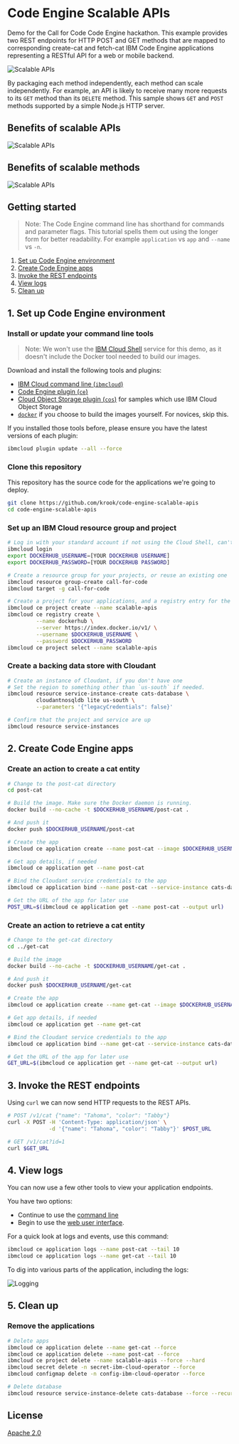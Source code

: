 # Code Engine Scalable APIs

Demo for the Call for Code Code Engine hackathon. This example provides two REST endpoints for HTTP POST and GET methods that are mapped to corresponding create-cat and fetch-cat IBM Code Engine applications representing a RESTful API for a web or mobile backend.

![Scalable APIs](img/scalable-apis.png)

By packaging each method independently, each method can scale independently. For example, an API is likely to receive many more requests to its `GET` method than its `DELETE` method. This sample shows `GET` and `POST` methods supported by a simple Node.js HTTP server.

## Benefits of scalable APIs

![Scalable APIs](img/game.gif)

## Benefits of scalable methods

![Scalable APIs](img/conference.gif)

## Getting started

> Note: The Code Engine command line has shorthand for commands and parameter flags. This tutorial spells them out using the longer form for better readability. For example `application` vs `app` and `--name` vs `-n`.

1. [Set up Code Engine environment](#1-set-up-code-engine-environment)
2. [Create Code Engine apps](#2-create-code-engine-apps)
3. [Invoke the REST endpoints](#3-invoke-the-rest-endpoints)
4. [View logs](#4-view-logs)
5. [Clean up](#5-clean-up)

## 1. Set up Code Engine environment

### Install or update your command line tools

> Note: We won't use the [IBM Cloud Shell](https://cloud.ibm.com/shell) service for this demo, as it doesn't include the Docker tool needed to build our images.

Download and install the following tools and plugins:

- [IBM Cloud command line (`ibmcloud`)](https://cloud.ibm.com/docs/cli/reference/ibmcloud?topic=cloud-cli-getting-started)
- [Code Engine plugin (`ce`)](https://cloud.ibm.com/codeengine/cli)
- [Cloud Object Storage plugin (`cos`)](https://cloud.ibm.com/docs/cloud-object-storage-cli-plugin)
  for samples which use IBM Cloud Object Storage
- [`docker`](https://docker.io/) if you choose to build the images yourself.
  For novices, skip this.

If you installed those tools before, please ensure you have the latest versions of each plugin:

```bash
ibmcloud plugin update --all --force
```

### Clone this repository

This repository has the source code for the applications we're going to deploy.

```bash
git clone https://github.com/krook/code-engine-scalable-apis
cd code-engine-scalable-apis
```

### Set up an IBM Cloud resource group and project

```bash
# Log in with your standard account if not using the Cloud Shell, can't be a Lite account
ibmcloud login
export DOCKERHUB_USERNAME=[YOUR DOCKERHUB USERNAME]
export DOCKERHUB_PASSWORD=[YOUR DOCKERHUB PASSWORD]

# Create a resource group for your projects, or reuse an existing one
ibmcloud resource group-create call-for-code
ibmcloud target -g call-for-code

# Create a project for your applications, and a registry entry for the place to store images
ibmcloud ce project create --name scalable-apis
ibmcloud ce registry create \
         --name dockerhub \
         --server https://index.docker.io/v1/ \
         --username $DOCKERHUB_USERNAME \
         --password $DOCKERHUB_PASSWORD
ibmcloud ce project select --name scalable-apis
```

### Create a backing data store with Cloudant

```bash
# Create an instance of Cloudant, if you don't have one
# Set the region to something other than `us-south` if needed.
ibmcloud resource service-instance-create cats-database \
         cloudantnosqldb lite us-south \
         --parameters '{"legacyCredentials": false}'

# Confirm that the project and service are up
ibmcloud resource service-instances
```

## 2. Create Code Engine apps

### Create an action to create a cat entity

```bash
# Change to the post-cat directory
cd post-cat

# Build the image. Make sure the Docker daemon is running.
docker build --no-cache -t $DOCKERHUB_USERNAME/post-cat .

# And push it
docker push $DOCKERHUB_USERNAME/post-cat

# Create the app
ibmcloud ce application create --name post-cat --image $DOCKERHUB_USERNAME/post-cat

# Get app details, if needed
ibmcloud ce application get --name post-cat

# Bind the Cloudant service credentials to the app
ibmcloud ce application bind --name post-cat --service-instance cats-database

# Get the URL of the app for later use
POST_URL=$(ibmcloud ce application get --name post-cat --output url)
```

### Create an action to retrieve a cat entity

```bash
# Change to the get-cat directory
cd ../get-cat

# Build the image
docker build --no-cache -t $DOCKERHUB_USERNAME/get-cat .

# And push it
docker push $DOCKERHUB_USERNAME/get-cat

# Create the app
ibmcloud ce application create --name get-cat --image $DOCKERHUB_USERNAME/get-cat

# Get app details, if needed
ibmcloud ce application get --name get-cat

# Bind the Cloudant service credentials to the app
ibmcloud ce application bind --name get-cat --service-instance cats-database

# Get the URL of the app for later use
GET_URL=$(ibmcloud ce application get --name get-cat --output url)
```

## 3. Invoke the REST endpoints

Using `curl` we can now send HTTP requests to the REST APIs.

```bash
# POST /v1/cat {"name": "Tahoma", "color": "Tabby"}
curl -X POST -H 'Content-Type: application/json' \
             -d '{"name": "Tahoma", "color": "Tabby"}' $POST_URL

# GET /v1/cat?id=1
curl $GET_URL
```

## 4. View logs

You can now use a few other tools to view your application endpoints.

You have two options:

- Continue to use the [command line](https://cloud.ibm.com/docs/codeengine?topic=codeengine-cli)
- Begin to use the [web user interface](https://cloud.ibm.com/codeengine/overview).

For a quick look at logs and events, use this command:

```bash
ibmcloud ce application logs --name post-cat --tail 10
ibmcloud ce application logs --name get-cat --tail 10
```

To dig into various parts of the application, including the logs:

![Logging](img/logging.png)

## 5. Clean up

### Remove the applications

```bash
# Delete apps
ibmcloud ce application delete --name get-cat --force
ibmcloud ce application delete --name post-cat --force
ibmcloud ce project delete --name scalable-apis --force --hard
ibmcloud secret delete -n secret-ibm-cloud-operator --force  
ibmcloud configmap delete -n config-ibm-cloud-operator --force

# Delete database
ibmcloud resource service-instance-delete cats-database --force --recursive
```

## License

[Apache 2.0](LICENSE)

